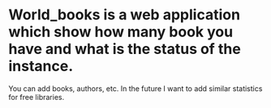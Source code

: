 # World_books is a web application which show how many book you have and what is the status of the instance.
You can add books, authors, etc. In the future I want to add similar statistics for free libraries.
